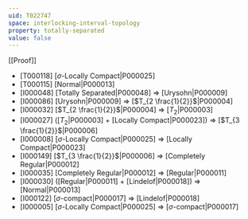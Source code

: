 ```yaml
---
uid: T022747
space: interlocking-interval-topology
property: totally-separated
value: false
---
```

[[Proof]]

* [T000118] [$\sigma$-Locally Compact|P000025]
* [T000115] [Normal|P000013]
* [I000048] [Totally Separated|P000048] => [Urysohn|P000009]
* [I000086] [Urysohn|P000009] => [$T_{2 \frac{1}{2}}$|P000004]
* [I000032] [$T_{2 \frac{1}{2}}$|P000004] => [$T_2$|P000003]
* [I000027] ([$T_2$|P000003] + [Locally Compact|P000023]) => [$T_{3 \frac{1}{2}}$|P000006]
* [I000008] [$\sigma$-Locally Compact|P000025] => [Locally Compact|P000023]
* [I000149] [$T_{3 \frac{1}{2}}$|P000006] => [Completely Regular|P000012]
* [I000035] [Completely Regular|P000012] => [Regular|P000011]
* [I000030] ([Regular|P000011] + [Lindelof|P000018]) => [Normal|P000013]
* [I000122] [$\sigma$-compact|P000017] => [Lindelof|P000018]
* [I000005] [$\sigma$-Locally Compact|P000025] => [$\sigma$-compact|P000017]

